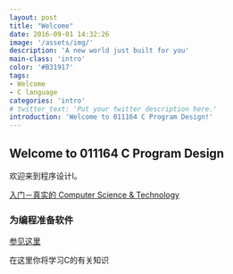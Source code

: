 ```yaml
---
layout: post
title: "Welcome"
date: 2016-09-01 14:32:26
image: '/assets/img/'
description: 'A new world just built for you'
main-class: 'intro'
color: '#B31917'
tags:
- Welcome
- C language
categories: 'intro'
# twitter_text: 'Put your twitter description here.'
introduction: 'Welcome to 011164 C Program Design!'
---
```



## Welcome to 011164 C Program Design

欢迎来到程序设计I。


[入门－真实的 Computer Science & Technology](http://suquark.github.io/lecture/2016/07/25/intro2realcs.html)

### 为编程准备软件

[参见这里](/coding)

在这里你将学习C的有关知识


